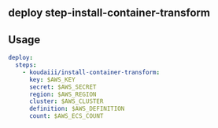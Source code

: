 deploy step-install-container-transform
---



Usage
---

```wercker.yml
deploy:
  steps:
    - koudaiii/install-container-transform:
      key: $AWS_KEY
      secret: $AWS_SECRET
      region: $AWS_REGION
      cluster: $AWS_CLUSTER
      definition: $AWS_DEFINITION
      count: $AWS_ECS_COUNT
```
